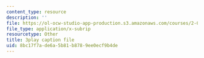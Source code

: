 ```yaml
---
content_type: resource
description: ''
file: https://ol-ocw-studio-app-production.s3.amazonaws.com/courses/2-003sc-engineering-dynamics-fall-2011/8bc17f7ade6a5b81b8789ee0ecf9b4de_Fo-Y6kEMURk.vtt
file_type: application/x-subrip
resourcetype: Other
title: 3play caption file
uid: 8bc17f7a-de6a-5b81-b878-9ee0ecf9b4de
---
```

